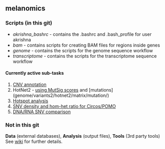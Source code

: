 ## melanomics

### Scripts (in this git)
 * *akrishna_bashrc* - contains the .bashrc and .bash_profile for user akrishna
 * *bam* - contains scripts for creating BAM files for regions inside genes
 * *genome* - contains the scripts for the genome sequence workflow
 * *transcriptome* - contains the scripts for the transcriptome sequence workflow

#### Currently active sub-tasks
1. [CNV annotation](genome/abscnseq/dgv)
2. HotNet2 - [using MutSig scores](genome/variants2/hotnet2/matrix) and [mutations] (genome/variants2/hotnet2/matrix/mutation/)
3. [Hotspot analysis](genome/variants2/hotspot/)
4. [SNV density and hom-het ratio for Circos/POMO](genome/variants2/density/)
5. [DNA/RNA SNV comparison](transcriptome/compare_genome)

### Not in this git
**Data** (external databases), **Analysis** (output files), **Tools** (3rd party tools)
See [wiki](https://github.com/ak352/melanomics/wiki) for further details.
